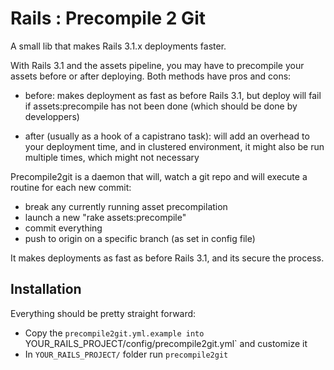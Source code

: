 # Rails : Precompile 2 Git

 A small lib that makes Rails 3.1.x deployments faster.

 With Rails 3.1 and the assets pipeline, you may have to precompile your assets before or after deploying. Both methods have pros and cons:

 - before: makes deployment as fast as before Rails 3.1, but deploy will fail if assets:precompile has not been done (which should be done by developpers)

 - after (usually as a hook of a capistrano task):  will add an overhead to your deployment time, and in clustered environment, it might also be run multiple times, which might not necessary

 Precompile2git is a daemon that will, watch a git repo and will execute a routine for each new commit:
 
 - break any currently running asset precompilation
 - launch a new "rake assets:precompile"
 - commit everything 
 - push to origin on a specific branch (as set in config file)

 It makes deployments as fast as before Rails 3.1, and its secure the process.

## Installation

Everything should be pretty straight forward:

 - Copy the `precompile2git.yml.example into `YOUR_RAILS_PROJECT/config/precompile2git.yml` and customize it
 - In `YOUR_RAILS_PROJECT/` folder run `precompile2git`